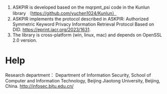 1. ASKPIR is developed based on the mqrpmt_psi code in the Kunlun library （https://github.com/yuchen1024/Kunlun）
2. ASKPIR implements the protocol described in ASKPIR: Authorized Symmetric Keyword Privacy Information Retrieval Protocol Based on DID. https://eprint.iacr.org/2023/1631.
3. The library is cross-platform (win, linux, mac) and depends on OpenSSL 2.0 version.

# Help
Research department： Department of Information Security, School of Computer and Information Technology, Beijing Jiaotong University, Beijing, China. http://infosec.bjtu.edu.cn/

